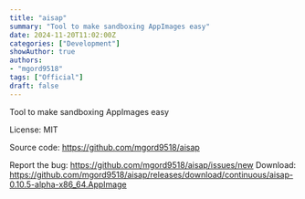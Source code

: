 ```yaml
---
title: "aisap"
summary: "Tool to make sandboxing AppImages easy"
date: 2024-11-20T11:02:00Z
categories: ["Development"]
showAuthor: true
authors:
- "mgord9518"
tags: ["Official"]
draft: false
---
```


Tool to make sandboxing AppImages easy

License: MIT

Source code: <https://github.com/mgord9518/aisap>

Report the bug: <https://github.com/mgord9518/aisap/issues/new>
Download: <https://github.com/mgord9518/aisap/releases/download/continuous/aisap-0.10.5-alpha-x86_64.AppImage>
